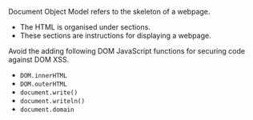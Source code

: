 Document Object Model refers to the skeleton of a webpage. 
- The HTML is organised under sections. 
- These sections are instructions for displaying a webpage.

Avoid the adding following DOM JavaScript functions for securing code against DOM XSS.
- `DOM.innerHTML`
- `DOM.outerHTML`
- `document.write()`
- `document.writeln()`
- `document.domain`